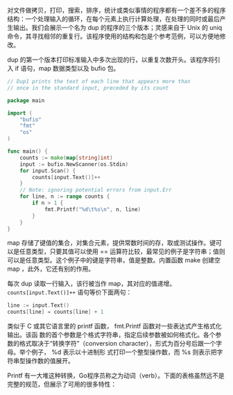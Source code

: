 对文件做拷贝，打印，搜索，排序，统计或类似事情的程序都有一个差不多的程序结构：一个处理输入的循环，在每个元素上执行计算处理，在处理的同时或最后产生输出。我们会展示一个名为 dup 的程序的三个版本；灵感来自于 Unix 的 uniq 命令，其寻找相邻的重复行。该程序使用的结构和包是个参考范例，可以方便地修改。

dup 的第一个版本打印标准输入中多次出现的行，以重复次数开头。该程序将引入 if 语句，map 数据类型以及 bufio 包。

```go
// Dup1 prints the text of each line that appears more than 
// once in the standard input, preceded by its count 

package main 

import (
    "bufio"
    "fmt"
    "os"
)

func main() {
    counts := make(map[string]int)
    input := bufio.NewScanner(os.Stdin)
    for input.Scan() {
        counts[input.Text()]++
    }
    // Note: ignoring potential errors from input.Err
    for line, n := range counts {
        if n > 1 {
            fmt.Printf("%d\t%s\n", n, line)
        }
    }
}
```

map 存储了键值的集合，对集合元素，提供常数时间的存，取或测试操作。键可以是任意类型，只要其值可以使用 == 运算符比较，最常见的例子是字符串；值则可以是任意类型。这个例子中的键是字符串，值是整数。内置函数 make 创建空 map ，此外，它还有别的作用。

每次 dup 读取一行输入，该行被当作 map，其对应的值递增。`counts[input.Text()]++` 语句等价下面两句：

```go
line := input.Text()
counts[line] = counts[line] + 1
```

类似于 C 或其它语言里的 printf 函数， fmt.Printf 函数对一些表达式产生格式化输出。该函 数的首个参数是个格式字符串，指定后续参数被如何格式化。各个参数的格式取决于“转换字符”（conversion character），形式为百分号后跟一个字母。举个例子， %d 表示以十进制形 式打印一个整型操作数，而 %s 则表示把字符串型操作数的值展开。 

Printf 有一大堆这种转换，Go程序员称之为动词（verb）。下面的表格虽然远不是完整的规范，但展示了可用的很多特性：

